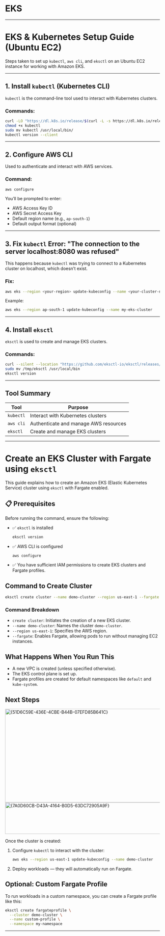 # EKS


---

#  EKS & Kubernetes Setup Guide (Ubuntu EC2)

Steps taken to set up `kubectl`, `aws cli`, and `eksctl` on an Ubuntu EC2 instance for working with Amazon EKS.

---

##  1. Install `kubectl` (Kubernetes CLI)

`kubectl` is the command-line tool used to interact with Kubernetes clusters.

### Commands:
```bash
curl -LO "https://dl.k8s.io/release/$(curl -L -s https://dl.k8s.io/release/stable.txt)/bin/linux/amd64/kubectl"
chmod +x kubectl
sudo mv kubectl /usr/local/bin/
kubectl version --client
```

---

##  2. Configure AWS CLI

Used to authenticate and interact with AWS services.

### Command:
```bash
aws configure
```

You’ll be prompted to enter:
- AWS Access Key ID
- AWS Secret Access Key
- Default region name (e.g., `ap-south-1`)
- Default output format (optional)

---

##  3. Fix `kubectl` Error: "The connection to the server localhost:8080 was refused"

This happens because `kubectl` was trying to connect to a Kubernetes cluster on localhost, which doesn’t exist.

### Fix:
```bash
aws eks --region <your-region> update-kubeconfig --name <your-cluster-name>
```

Example:
```bash
aws eks --region ap-south-1 update-kubeconfig --name my-eks-cluster
```

---

##  4. Install `eksctl`

`eksctl` is used to create and manage EKS clusters.

### Commands:
```bash
curl --silent --location "https://github.com/eksctl-io/eksctl/releases/latest/download/eksctl_Linux_amd64.tar.gz" | tar xz -C /tmp
sudo mv /tmp/eksctl /usr/local/bin
eksctl version
```

---

##  Tool Summary

| Tool       | Purpose |
|------------|---------|
| `kubectl`  | Interact with Kubernetes clusters |
| `aws cli`  | Authenticate and manage AWS resources |
| `eksctl`   | Create and manage EKS clusters |

---

# Create an EKS Cluster with Fargate using `eksctl`

This guide explains how to create an Amazon EKS (Elastic Kubernetes Service) cluster using `eksctl` with Fargate enabled.

## 📋 Prerequisites

Before running the command, ensure the following:

- ✅ `eksctl` is installed  
  ```bash
  eksctl version
  ```

- ✅ AWS CLI is configured  
  ```bash
  aws configure
  ```

- ✅ You have sufficient IAM permissions to create EKS clusters and Fargate profiles.

##  Command to Create Cluster

```bash
eksctl create cluster --name demo-cluster --region us-east-1 --fargate
```

###  Command Breakdown

- `create cluster`: Initiates the creation of a new EKS cluster.
- `--name demo-cluster`: Names the cluster `demo-cluster`.
- `--region us-east-1`: Specifies the AWS region.
- `--fargate`: Enables Fargate, allowing pods to run without managing EC2 instances.

##  What Happens When You Run This

- A new VPC is created (unless specified otherwise).
- The EKS control plane is set up.
- Fargate profiles are created for default namespaces like `default` and `kube-system`.
##  Next Steps
<img width="932" height="305" alt="{51D6C59E-436E-4CBE-B44B-07EFD85B641C}" src="https://github.com/user-attachments/assets/e502a3a6-df56-4a4e-a497-6fca85546323" />
<img width="785" height="103" alt="{7A0D60CB-D43A-4164-B0D5-63DC72905A9F}" src="https://github.com/user-attachments/assets/b0283ffe-75a9-45fc-9a24-b87987eae87e" />

Once the cluster is created:

1. Configure `kubectl` to interact with the cluster:
   ```bash
   aws eks --region us-east-1 update-kubeconfig --name demo-cluster
   ```

2. Deploy workloads — they will automatically run on Fargate.

##  Optional: Custom Fargate Profile

To run workloads in a custom namespace, you can create a Fargate profile like this:

```bash
eksctl create fargateprofile \
  --cluster demo-cluster \
  --name custom-profile \
  --namespace my-namespace
```

---


